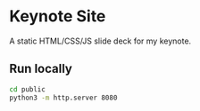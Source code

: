 # Keynote Site

A static HTML/CSS/JS slide deck for my keynote.

## Run locally
```bash
cd public
python3 -m http.server 8080
